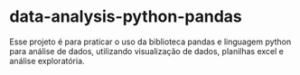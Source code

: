 # data-analysis-python-pandas
Esse projeto é para praticar o uso da biblioteca pandas e linguagem python para análise de dados, utilizando visualização de dados, planilhas excel e análise exploratória.
